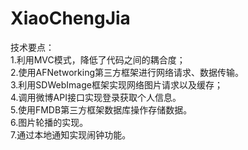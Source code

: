 # XiaoChengJia


技术要点：<br>
1.利用MVC模式，降低了代码之间的耦合度；<br>
2.使用AFNetworking第三方框架进行网络请求、数据传输。<br>
3.利用SDWebImage框架实现网络图片请求以及缓存；<br>
4.调用微博API接口实现登录获取个人信息。<br>
5.使用FMDB第三方框架数据库操作存储数据。<br>
6.图片轮播的实现。<br>
7.通过本地通知实现闹钟功能。<br>
